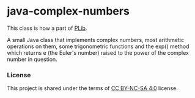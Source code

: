 # java-complex-numbers

This class is now a part of [PLib](https://github.com/SpinningVinyl/PLib).

A small Java class that implements complex numbers, most arithmetic operations on them, some trigonometric functions and the exp() method which returns e (the Euler's number) raised to the power of the complex number in question.

### License

This project is shared under the terms of [CC BY-NC-SA 4.0](https://creativecommons.org/licenses/by-nc-sa/4.0/) license.

